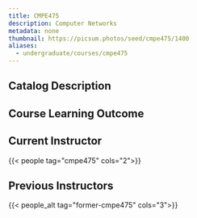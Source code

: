 ```yaml
---
title: CMPE475
description: Computer Networks
metadata: none
thumbnail: https://picsum.photos/seed/cmpe475/1400
aliases:
  - undergraduate/courses/cmpe475
---
```


## Catalog Description

## Course Learning Outcome

## Current Instructor

{{< people tag="cmpe475" cols="2">}}

## Previous Instructors

{{< people_alt tag="former-cmpe475" cols="3">}}
